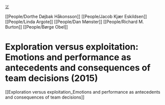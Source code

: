 [🇿](zotero://select/groups/5641742/items/4K98DG2M)

[[People/Dorthe Døjbak Håkonsson]] [[People/Jacob Kjær Eskildsen]] [[People/Linda Argote]] [[People/Dan Mønster]] [[People/Richard M. Burton]] [[People/Børge Obel]] 
# Exploration versus exploitation: Emotions and performance as antecedents and consequences of team decisions (2015)

[[Exploration versus exploitation_Emotions and performance as antecedents and consequences of team decisions]]